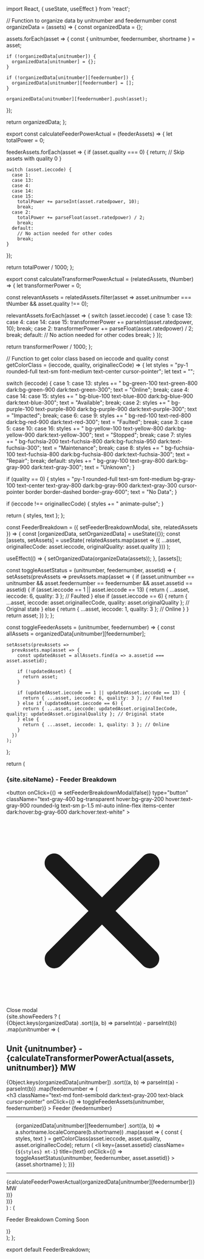 import React, { useState, useEffect } from 'react';

// Function to organize data by unitnumber and feedernumber
const organizeData = (assets) => {
  const organizedData = {};

  assets.forEach(asset => {
    const { unitnumber, feedernumber, shortname } = asset;

    if (!organizedData[unitnumber]) {
      organizedData[unitnumber] = {};
    }

    if (!organizedData[unitnumber][feedernumber]) {
      organizedData[unitnumber][feedernumber] = [];
    }

    organizedData[unitnumber][feedernumber].push(asset);
  });

  return organizedData;
};

export const calculateFeederPowerActual = (feederAssets) => {
  let totalPower = 0;

  feederAssets.forEach(asset => {
    if (asset.quality === 0) {
      return; // Skip assets with quality 0
    }

    switch (asset.ieccode) {
      case 1:
      case 13:
      case 4:
      case 14:
      case 15:
        totalPower += parseInt(asset.ratedpower, 10);
        break;
      case 2:
        totalPower += parseFloat(asset.ratedpower) / 2;
        break;
      default:
        // No action needed for other codes
        break;
    }
  });

  return totalPower / 1000;
};

export const calculateTransformerPowerActual = (relatedAssets, tNumber) => {
  let transformerPower = 0;

  const relevantAssets = relatedAssets.filter(asset => asset.unitnumber === tNumber && asset.quality !== 0);

  relevantAssets.forEach(asset => {
    switch (asset.ieccode) {
      case 1:
      case 13:
      case 4:
      case 14:
      case 15:
        transformerPower += parseInt(asset.ratedpower, 10);
        break;
      case 2:
        transformerPower += parseFloat(asset.ratedpower) / 2;
        break;
      default:
        // No action needed for other codes
        break;
    }
  });

  return transformerPower / 1000;
};

// Function to get color class based on ieccode and quality
const getColorClass = (ieccode, quality, originalIecCode) => {
  let styles = "py-1 rounded-full text-sm font-medium text-center cursor-pointer";
  let text = "";

  switch (ieccode) {
    case 1:
    case 13:
      styles += " bg-green-100 text-green-800 dark:bg-green-900 dark:text-green-300";
      text = "Online";
      break;
    case 4:
    case 14:
    case 15:
      styles += " bg-blue-100 text-blue-800 dark:bg-blue-900 dark:text-blue-300";
      text = "Available";
      break;
    case 2:
      styles += " bg-purple-100 text-purple-800 dark:bg-purple-900 dark:text-purple-300";
      text = "Impacted";
      break;
    case 6:
    case 9:
      styles += " bg-red-100 text-red-800 dark:bg-red-900 dark:text-red-300";
      text = "Faulted";
      break;
    case 3:
    case 5:
    case 10:
    case 16:
      styles += " bg-yellow-100 text-yellow-800 dark:bg-yellow-900 dark:text-yellow-300";
      text = "Stopped";
      break;
    case 7:
      styles += " bg-fuchsia-200 text-fuchsia-800 dark:bg-fuchsia-950 dark:text-fuchsia-300";
      text = "Maintenance";
      break;
    case 8:
      styles += " bg-fuchsia-100 text-fuchsia-800 dark:bg-fuchsia-800 dark:text-fuchsia-300";
      text = "Repair";
      break;
    default:
      styles += " bg-gray-100 text-gray-800 dark:bg-gray-900 dark:text-gray-300";
      text = "Unknown";
  }

  if (quality == 0) {
    styles = "py-1 rounded-full text-sm font-medium bg-gray-100 text-center text-gray-800 dark:bg-gray-900 dark:text-gray-300 cursor-pointer border border-dashed border-gray-600";
    text = "No Data";
  }

  if (ieccode !== originalIecCode) {
    styles += " animate-pulse";
  }

  return { styles, text };
};

const FeederBreakdown = ({ setFeederBreakdownModal, site, relatedAssets }) => {
  const [organizedData, setOrganizedData] = useState({});
  const [assets, setAssets] = useState(
    relatedAssets.map(asset => ({ ...asset, originalIecCode: asset.ieccode, originalQuality: asset.quality }))
  );

  useEffect(() => {
    setOrganizedData(organizeData(assets));
  }, [assets]);

  const toggleAssetStatus = (unitnumber, feedernumber, assetid) => {
    setAssets(prevAssets =>
      prevAssets.map(asset => {
        if (asset.unitnumber == unitnumber && asset.feedernumber == feedernumber && asset.assetid == assetid) {
          if (asset.ieccode == 1 || asset.ieccode == 13) {
            return { ...asset, ieccode: 6, quality: 3 }; // Faulted
          } else if (asset.ieccode == 6) {
            return { ...asset, ieccode: asset.originalIecCode, quality: asset.originalQuality }; // Original state
          } else {
            return { ...asset, ieccode: 1, quality: 3 }; // Online
          }
        }
        return asset;
      })
    );
  };

  const toggleFeederAssets = (unitnumber, feedernumber) => {
    const allAssets = organizedData[unitnumber][feedernumber];

    setAssets(prevAssets =>
      prevAssets.map(asset => {
        const updatedAsset = allAssets.find(a => a.assetid === asset.assetid);

        if (!updatedAsset) {
          return asset;
        }

        if (updatedAsset.ieccode == 1 || updatedAsset.ieccode == 13) {
          return { ...asset, ieccode: 6, quality: 3 }; // Faulted
        } else if (updatedAsset.ieccode == 6) {
          return { ...asset, ieccode: updatedAsset.originalIecCode, quality: updatedAsset.originalQuality }; // Original state
        } else {
          return { ...asset, ieccode: 1, quality: 3 }; // Online
        }
      })
    );
  };

  return (
    <div className="flex justify-center m-5">
      <div
        id="defaultModal"
        className="fixed inset-0 z-50 flex items-center justify-center w-full h-full bg-black bg-opacity-50"
      >
        <div className="relative p-4 w-full max-w-2xl h-full md:h-auto">
          <div className="relative p-4 bg-white rounded-lg shadow dark:bg-gray-800 sm:p-5 border border-gray-600">
            <div className="flex justify-between items-center pb-4 mb-4 rounded-t border-b sm:mb-5 dark:border-gray-600">
              <h3 className="inline-flex items-center text-lg font-semibold text-gray-900 dark:text-white">
                {site.siteName} - Feeder Breakdown
              </h3>
              <button
                onClick={() => setFeederBreakdownModal(false)}
                type="button"
                className="text-gray-400 bg-transparent hover:bg-gray-200 hover:text-gray-900 rounded-lg text-sm p-1.5 ml-auto inline-flex items-center dark:hover:bg-gray-600 dark:hover:text-white"
              >
                <svg aria-hidden="true" className="w-5 h-5" fill="currentColor" viewBox="0 0 20 20" xmlns="http://www.w3.org/2000/svg">
                  <path fillRule="evenodd" d="M4.293 4.293a1 1 0 011.414 0L10 8.586l4.293-4.293a1 1 0 111.414 1.414L11.414 10l4.293 4.293a1 1 0 01-1.414 1.414L10 11.414l-4.293 4.293a1 1 0 01-1.414-1.414L8.586 10 4.293 5.707a1 1 0 010-1.414z" clipRule="evenodd"></path>
                </svg>
                <span className="sr-only">Close modal</span>
              </button>
            </div>
            {site.showFeeders ? (
              <div className="flex justify-center">
                {Object.keys(organizedData)
                  .sort((a, b) => parseInt(a) - parseInt(b))
                  .map(unitnumber => (
                    <div key={unitnumber} className="m-4 p-4 border border-gray-300 rounded-lg">
                      <h2 className="text-lg font-bold dark:text-gray-200 text-black">
                        Unit {unitnumber} - {calculateTransformerPowerActual(assets, unitnumber)} MW
                      </h2>
                      <div className="flex flex-wrap">
                        {Object.keys(organizedData[unitnumber])
                          .sort((a, b) => parseInt(a) - parseInt(b))
                          .map(feedernumber => (
                            <div key={feedernumber} className="m-2 p-2 border border-gray-200 rounded-lg w-24">
                              <h3
                                className="text-md font-semibold dark:text-gray-200 text-black cursor-pointer"
                                onClick={() => toggleFeederAssets(unitnumber, feedernumber)}
                              >
                                Feeder {feedernumber}
                              </h3>
                              <hr className="mt--2 border-gray-300 dark:border-gray-700" />
                              <ul className="list-none pl-0">
                                {organizedData[unitnumber][feedernumber]
                                  .sort((a, b) => a.shortname.localeCompare(b.shortname))
                                  .map(asset => {
                                    const { styles, text } = getColorClass(asset.ieccode, asset.quality, asset.originalIecCode);
                                    return (
                                      <li
                                        key={asset.assetid}
                                        className={`${styles} mt-1`}
                                        title={text}
                                        onClick={() => toggleAssetStatus(unitnumber, feedernumber, asset.assetid)}
                                      >
                                        {asset.shortname}
                                      </li>
                                    );
                                  })}
                              </ul>
                              <hr className="mt--2 border-gray-300 dark:border-gray-700" />
                              <div className="text-center text-sm dark:text-gray-200 text-black cursor-pointer">
                                {calculateFeederPowerActual(organizedData[unitnumber][feedernumber])} MW
                              </div>
                            </div>
                          ))}
                      </div>
                    </div>
                  ))}
              </div>
            ) : (
              <p className="text-center text-xl dark:text-gray-200 text-black">Feeder Breakdown Coming Soon</p>
            )}
          </div>
        </div>
      </div>
    </div>
  );
};

export default FeederBreakdown;
